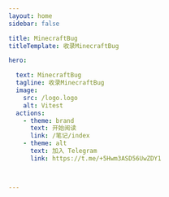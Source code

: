 ```yaml
---
layout: home
sidebar: false

title: MinecraftBug
titleTemplate: 收录MinecraftBug

hero:

  text: MinecraftBug
  tagline: 收录MinecraftBug
  image:
    src: /logo.logo
    alt: Vitest
  actions:
    - theme: brand
      text: 开始阅读
      link: /笔记/index
    - theme: alt
      text: 加入 Telegram
      link: https://t.me/+5Hwm3ASD56UwZDY1



---
```

